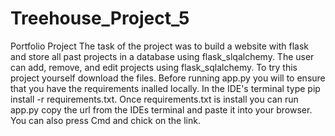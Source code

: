# Treehouse_Project_5
Portfolio Project
The task of the project was to build a website
with flask and store all past projects in a
database using flask_slqalchemy. The user can
add, remove, and edit projects using
flask_sqlalchemy. To try this project yourself
download the files. Before running app.py you
will to ensure that you have the requirements
inalled locally. In the IDE's terminal type
pip install -r requirements.txt. Once requirements.txt is install you can run app.py copy the url from the IDEs terminal and paste it into your browser. You can also press Cmd and chick on the link.